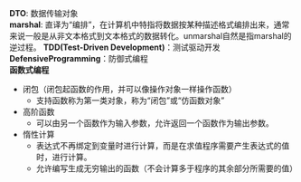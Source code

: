 **DTO**: 数据传输对象  
**marshal**: 直译为“编排”，在计算机中特指将数据按某种描述格式编排出来，通常来说一般是从非文本格式到文本格式的数据转化。unmarshal自然是指marshal的逆过程。
**TDD(Test-Driven Development)**：测试驱动开发  
**DefensiveProgramming**：防御式编程  
**函数式编程**
  - 闭包（闭包起函数的作用，并可以像操作对象一样操作函数）
    - 支持函数称为第一类对象，称为“闭包”或“仿函数对象”
  - 高阶函数
    - 可以由另一个函数作为输入参数，允许返回一个函数作为输出参数。
  - 惰性计算
    - 表达式不再绑定到变量时进行计算，而是在求值程序需要产生表达式的值时，进行计算。
    - 允许编写生成无穷输出的函数（不会计算多于程序的其余部分所需要的值）